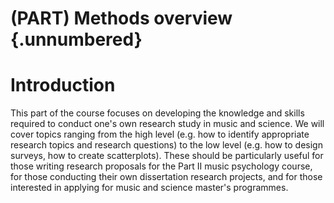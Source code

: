 # (PART) Methods overview {.unnumbered}

# Introduction

This part of the course focuses on developing the knowledge and skills required to conduct one's own research study in music and science. We will cover topics ranging from the high level (e.g. how to identify appropriate research topics and research questions) to the low level (e.g. how to design surveys, how to create scatterplots). These should be particularly useful for those writing research proposals for the Part II music psychology course, for those conducting their own dissertation research projects, and for those interested in applying for music and science master's programmes.
